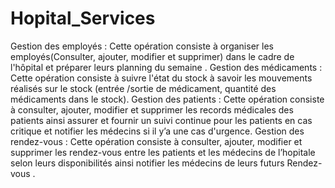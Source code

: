 # Hopital_Services
Gestion des employés : Cette opération consiste à organiser les employés(Consulter, ajouter, modifier et supprimer) dans le cadre de l'hôpital et préparer leurs planning du semaine .
Gestion des médicaments : Cette opération consiste à suivre l'état du stock à savoir les mouvements réalisés sur le stock (entrée /sortie de médicament, quantité des médicaments dans le stock).
Gestion des patients : Cette opération consiste à consulter, ajouter, modifier et supprimer les records médicales des patients ainsi assurer et fournir un suivi continue pour les patients en cas critique et notifier les médecins si il y’a une cas d'urgence.
Gestion des rendez-vous : Cette opération consiste à consulter, ajouter, modifier et supprimer les rendez-vous entre les patients et les médecins de l’hopitale selon leurs disponibilités  ainsi  notifier les médecins de leurs futurs Rendez-vous .


